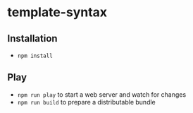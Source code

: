 # template-syntax


## Installation

* `npm install`

## Play

* `npm run play` to start a web server and watch for changes
* `npm run build` to prepare a distributable bundle